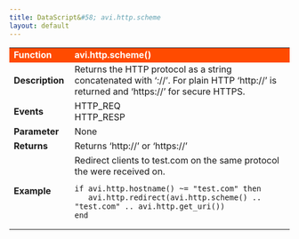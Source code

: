 ```yaml
---
title: DataScript&#58; avi.http.scheme
layout: default
---
```

<table class="table table-hover"> 
 <tbody> 
  <tr bgcolor="ff4b00"> 
   <td width="100"><span style="color: white; font-size: medium;"><strong>Function</strong></span></td> 
   <td width="600"><span style="color: white;"><b>avi.http.scheme()</b></span></td> 
  </tr> 
  <tr> 
   <td width="100"><span style="font-size: medium;"><strong>Description</strong></span></td> 
   <td width="600">Returns the HTTP protocol as a string concatenated with ‘://’. For plain HTTP ‘http://’ is returned and ‘https://’ for secure HTTPS.</td> 
  </tr> 
  <tr> 
   <td width="100"><span style="font-size: medium;"><strong>Events</strong></span></td> 
   <td width="600">HTTP_REQ<br> HTTP_RESP</td> 
  </tr> 
  <tr> 
   <td width="100"><span style="font-size: medium;"><strong>Parameter</strong></span></td> 
   <td width="600">None</td> 
  </tr> 
  <tr> 
   <td width="100"><span style="font-size: medium;"><strong>Returns</strong></span></td> 
   <td width="600">Returns ‘http://’ or ‘https://’</td> 
  </tr> 
  <tr> 
   <td width="100"><span style="font-size: medium;"><strong>Example</strong></span></td> 
   <td width="600">Redirect clients to test.com on the same protocol the were received on.<br> 
    <!-- Crayon Syntax Highlighter v2.7.1 --> <pre><code class="language-lua">if avi.http.hostname() ~= "test.com" then
   avi.http.redirect(avi.http.scheme() .. "test.com" .. avi.http.get_uri())
end</code></pre> 
    <!-- [Format Time: 0.0034 seconds] --> </td> 
  </tr> 
 </tbody> 
</table>